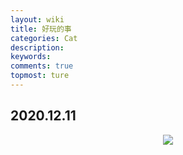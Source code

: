 ```yaml
---
layout: wiki
title: 好玩的事
categories: Cat
description: 
keywords: 
comments: true
topmost: ture
---
```


## 2020.12.11

<div align="center">
   <img src="https://MAO202012.github.io/images/interesting/2020.12.11.jpg" style="zoom:100%" />
</div>

